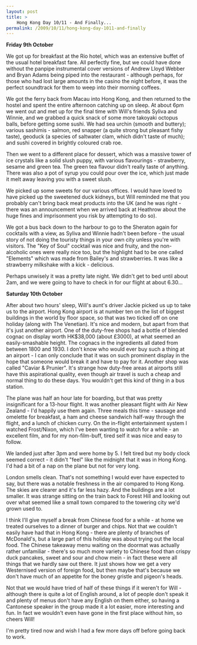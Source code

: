 ```yaml
---
layout: post
title: >
    Hong Kong Day 10/11 - And Finally...
permalink: /2009/10/11/hong-kong-day-1011-and-finally
---
```

<strong>Friday 9th October</strong>

We got up for breakfast at the Rio hotel, which was an extensive buffet of the usual hotel breakfast fare. All perfectly fine, but we could have done without the panpipe instrumental cover versions of Andrew Lloyd Webber and Bryan Adams being piped into the restaurant - although perhaps, for those who had lost large amounts in the casino the night before, it was the perfect soundtrack for them to weep into their morning coffees.

We got the ferry back from Macau into Hong Kong, and then returned to the hostel and spent the entire afternoon catching up on sleep. At about 6pm we went out and met up for the final time with Will's friends Syliva and Winnie, and we grabbed a quick snack of some more takoyaki octopus balls, before getting some sushi. We had sea urchin (smooth and buttery); various sashimis - salmon, red snapper (a quite strong but pleasant fishy taste), geoduck (a species of saltwater clam, which didn't taste of much); and sushi covered in brightly coloured crab roe.

Then we went to a different place for dessert, which was a massive tower of ice crystals like a solid slush puppy, with various flavourings - strawberry, sesame and green tea. The green tea flavour didn't really taste of anything. There was also a pot of syrup you could pour over the ice, which just made it melt away leaving you with a sweet slush.

We picked up some sweets for our various offices. I would have loved to have picked up the sweetened duck kidneys, but Will reminded me that you probably can't bring back meat products into the UK (and he was right - there was an announcement when we arrived back at Heathrow about the huge fines and imprisonment you risk by attempting to do so).

We got a bus back down to the harbour to go to the Sheraton again for cocktails with a view, as Syliva and Winnie hadn't been before - the usual story of not doing the touristy things in your own city unless you're with visitors. The "Key of Soul" cocktail was nice and fruity, and the non-alcoholic ones were really nice too, but the highlight had to be one called "Elements" which was made from Bailey's and strawberries. It was like a strawberry milkshake with a kick - delicious.

Perhaps unwisely it was a pretty late night. We didn't get to bed until about 2am, and we were going to have to check in for our flight at about 6.30...

<strong>Saturday 10th October</strong>

After about two hours' sleep, Will's aunt's driver Jackie picked us up to take us to the airport. Hong Kong airport is at number ten on the list of biggest buildings in the world by floor space, so that was two ticked off on one holiday (along with The Venetian). It's nice and modern, but apart from that it's just another airport. One of the duty-free shops had a bottle of blended cognac on display worth HK$38,000 (about £3000), at what seemed an easily-smashable height. The cognacs in the ingredients all dated from between 1800 and 1930. I don't know who would ever buy such a thing at an airport - I can only conclude that it was on such prominent display in the hope that someone would break it and have to pay for it. Another shop was called "Caviar &amp; Prunier". It's strange how duty-free areas at airports still have this aspirational quality, even though air travel is such a cheap and normal thing to do these days. You wouldn't get this kind of thing in a bus station.

The plane was half an hour late for boarding, but that was pretty insignificant for a 13-hour flight. It was another pleasant flight with Air New Zealand - I'd happily use them again. Three meals this time - sausage and omelette for breakfast, a ham and cheese sandwich half-way through the flight, and a lunch of chicken curry. On the in-flight entertainment system I watched Frost/Nixon, which I've been wanting to watch for a while - an excellent film, and for my non-film-buff, tired self it was nice and easy to follow.

We landed just after 3pm and were home by 5. I felt tired but my body clock seemed correct - it didn't "feel" like the midnight that it was in Hong Kong. I'd had a bit of a nap on the plane but not for very long.

London smells clean. That's not something I would ever have expected to say, but there was a notable freshness in the air compared to Hong Kong. The skies are clearer and it's far less hazy. And the buildings are a lot smaller. It was strange sitting on the train back to Forest Hill and looking out over what seemed like a small town compared to the towering city we'd grown used to.

I think I'll give myself a break from Chinese food for a while - at home we treated ourselves to a dinner of burger and chips. Not that we couldn't easily have had that in Hong Kong - there are plenty of branches of McDonald's, but a large part of this holiday was about trying out the local food. The Chinese takeaway menu waiting on the doormat was actually rather unfamiliar - there's so much more variety to Chinese food than crispy duck pancakes, sweet and sour and chow mein - in fact these were all things that we hardly saw out there. It just shows how we get a very Westernised version of foreign food, but then maybe that's because we don't have much of an appetite for the boney gristle and pigeon's heads.

Not that we would have tried of half of these things if it weren't for Will - although there is quite a lot of English around, a lot of people don't speak it and plenty of menus don't have any English on them either, so having a Cantonese speaker in the group made it a lot easier, more interesting and fun. In fact we wouldn't even have gone in the first place without him, so cheers Will!

I'm pretty tired now and wish I had a few more days off before going back to work.